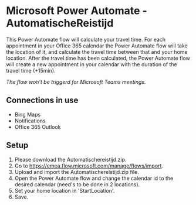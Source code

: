 # Microsoft Power Automate - AutomatischeReistijd

This Power Automate flow will calculate your travel time.
For each appointment in your Office 365 calendar the Power Automate flow will take the location of it, and calculate the travel time between that and your home location.
After the travel time has been calculated, the Power Automate flow will create a new appointment in your calendar with the duration of the travel time (+15min).

_The flow won't be triggerd for Microsoft Teams meetings._

## Connections in use
* Bing Maps
* Notifications
* Office 365 Outlook

## Setup
1. Please download the Automatischereistijd.zip.
2. Go to https://emea.flow.microsoft.com/manage/flows/import.
3. Upload and import the Automatischereistijd.zip file.
4. Open the Power Automate flow and change the calendar id to the desired calendar (need's to be done in 2 locations).
5. Set your home location in 'StartLocation'.
6. Save.
